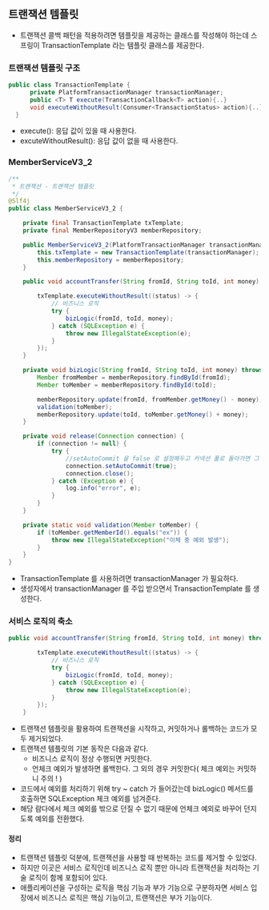 ## 트랜잭션 템플릿
- 트랜잭션 콜백 패턴을 적용하려면 템플릿을 제공하는 클래스를 작성해야 하는데 스프링이 TransactionTemplate 라는 템플릿 클래스를 제공한다.

### 트랜잭션 템플릿 구조

```java
public class TransactionTemplate {
      private PlatformTransactionManager transactionManager;
      public <T> T execute(TransactionCallback<T> action){..}
      void executeWithoutResult(Consumer<TransactionStatus> action){..}
  }
```
- execute(): 응답 값이 있을 때 사용한다.
- excuteWithoutResult(): 응답 값이 없을 때 사용한다.

### MemberServiceV3_2
```java
/**
 * 트랜잭션 - 트랜잭션 템플릿
 */
@Slf4j
public class MemberServiceV3_2 {

    private final TransactionTemplate txTemplate;
    private final MemberRepositoryV3 memberRepository;

    public MemberServiceV3_2(PlatformTransactionManager transactionManager, MemberRepositoryV3 memberRepository) {
        this.txTemplate = new TransactionTemplate(transactionManager);
        this.memberRepository = memberRepository;
    }

    public void accountTransfer(String fromId, String toId, int money) throws SQLException {

        txTemplate.executeWithoutResult((status) -> {
            // 비즈니스 로직
            try {
                bizLogic(fromId, toId, money);
            } catch (SQLException e) {
                throw new IllegalStateException(e);
            }
        });
    }

    private void bizLogic(String fromId, String toId, int money) throws SQLException {
        Member fromMember = memberRepository.findById(fromId);
        Member toMember = memberRepository.findById(toId);

        memberRepository.update(fromId, fromMember.getMoney() - money);
        validation(toMember);
        memberRepository.update(toId, toMember.getMoney() + money);
    }

    private void release(Connection connection) {
        if (connection != null) {
            try {
                //setAutoCommit 을 false 로 설정해두고 커넥션 풀로 돌아가면 그 커넥션은 false 를 유지함,,,
                connection.setAutoCommit(true);
                connection.close();
            } catch (Exception e) {
                log.info("error", e);
            }
        }
    }

    private static void validation(Member toMember) {
        if (toMember.getMemberId().equals("ex")) {
            throw new IllegalStateException("이체 중 예외 발생");
        }
    }
}
```

- TransactionTemplate 를 사용하려면 transactionManager 가 필요하다.
- 생성자에서 transactionManager 를 주입 받으면서 TransactionTemplate 를 생성한다.

### 서비스 로직의 축소
```java
public void accountTransfer(String fromId, String toId, int money) throws SQLException {

        txTemplate.executeWithoutResult((status) -> {
            // 비즈니스 로직
            try {
                bizLogic(fromId, toId, money);
            } catch (SQLException e) {
                throw new IllegalStateException(e);
            }
        });
    }
```
- 트랜잭션 템플릿을 활용하여 트랜잭션을 시작하고, 커밋하거나 롤백하는 코드가 모두 제거되었다.
- 트랜잭션 템플릿의 기본 동작은 다음과 같다.
   - 비즈니스 로직이 정상 수행되면 커밋한다.
   - 언체크 예외가 발생하면 롤백한다. 그 외의 경우 커밋한다( 체크 예외는 커밋하니 주의 ! )
- 코드에서 예외를 처리하기 위해 try ~ catch 가 들어갔는데 bizLogic() 메서드를 호출하면 SQLException 체크 예외를 넘겨준다.
- 해당 람다에서 체크 예외를 밖으로 던질 수 없기 때문에 언체크 예외로 바꾸어 던지도록 예외를 전환했다.

#### 정리
- 트랜잭션 템플릿 덕분에, 트랜잭션을 사용할 때 반복하는 코드를 제거할 수 있었다.
- 하지만 이곳은 서비스 로직인데 비즈니스 로직 뿐만 아니라 트랜잭션을 처리하는 기술 로직이 함께 포함되어 있다.
- 애플리케이션을 구성하는 로직을 핵심 기능과 부가 기능으로 구분하자면 서비스 입장에서 비즈니스 로직은 핵심 기능이고, 트랜잭션은 부가 기능이다.
